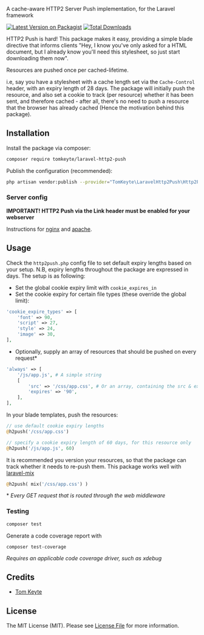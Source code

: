 A cache-aware HTTP2 Server Push implementation, for the Laravel framework

[![Latest Version on Packagist](https://img.shields.io/packagist/v/tomkeyte/laravel-http2-push.svg?style=flat-square)](https://packagist.org/packages/tomkeyte/laravel-http2-push)
[![Total Downloads](https://img.shields.io/packagist/dt/tomkeyte/laravel-http2-push.svg?style=flat-square)](https://packagist.org/packages/tomkeyte/laravel-http2-push)

HTTP2 Push is hard! This package makes it easy, providing a simple blade directive that informs clients "Hey, I know you've only asked for a HTML document, but I already know you'll need this stylesheet, so just start downloading them now".

Resources are pushed once per cached-lifetime.

i.e, say you have a stylesheet with a cache length set via the `Cache-Control` header, with an expiry length of 28 days.
The package will initially push the resource, and also set a cookie to track (per resource) whether it has been sent, and therefore cached - after all, there's no need to push a resource that the browser has already cached (Hence the motivation behind this package).

## Installation

Install the package via composer:

```bash
composer require tomkeyte/laravel-http2-push
```

Publish the configuration (recommended):

```bash
php artisan vendor:publish --provider="TomKeyte\LaravelHttp2Push\Http2PushServiceProvider"
```

### Server config

**IMPORTANT! HTTP2 Push via the Link header must be enabled for your webserver**

Instructions for [nginx](https://www.nginx.com/blog/nginx-1-13-9-http2-server-push/#configuring) and [apache](https://httpd.apache.org/docs/2.4/mod/mod_http2.html#h2push).

## Usage

Check the `http2push.php` config file to set default expiry lengths based on your setup. N.B, expiry lengths throughout the package are expressed in days. The setup is as following:

* Set the global cookie expiry limit with `cookie_expires_in`
* Set the cookie expiry for certain file types (these override the global limit):
```php
'cookie_expire_types' => [
    'font' => 90,
    'script' => 27,
    'style' => 24,
    'image' => 30,
],
```
* Optionally, supply an array of resources that should be pushed on every request*
```php
'always' => [
    '/js/app.js', # A simple string
    [
        'src' => '/css/app.css', # Or an array, containing the src & expiry time
        'expires' => '90',
    ],
],
```

In your blade templates, push the resources:

```php
// use default cookie expiry lengths
@h2push('/css/app.css')
```

```php
// specify a cookie expiry length of 60 days, for this resource only
@h2push('/js/app.js', 60)
```

It is recommended you version your resources, so that the package can track whether it needs to re-push them. This package works well with [laravel-mix](https://github.com/JeffreyWay/laravel-mix)

```php
@h2push( mix('/css/app.css') )
```

\* *Every GET request that is routed through the web middleware*

### Testing

``` bash
composer test
```

Generate a code coverage report with

```
composer test-coverage
```

*Requires an applicable code coverage driver, such as xdebug*

## Credits

- [Tom Keyte](https://github.com/tomkeyte)

## License

The MIT License (MIT). Please see [License File](LICENSE.md) for more information.
